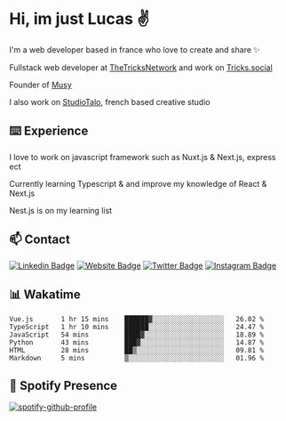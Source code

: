 # Hi, im just Lucas ✌️

I'm a web developer based in france who love to create and share ✨

Fullstack web developer at [TheTricksNetwork](https://thetricksnetwork.com/) and work on [Tricks.social](https://tricks.social)

Founder of [Musy](https://musy.app)

I also work on [StudioTalo](https://talodev.fr), french based creative studio

## ⌨️ Experience

I love to work on javascript framework such as Nuxt.js & Next.js, express ect

Currently learning Typescript & and improve my knowledge of React & Next.js

Nest.js is on my learning list

## 📫 Contact

[![Linkedin Badge](https://img.shields.io/badge/-LinkedIn-0e76a8?style=flat-square&logo=Linkedin&logoColor=white)](https://www.linkedin.com/in/lucasbellier/)
[![Website Badge](https://img.shields.io/badge/Website-3b5998?style=flat-square&logo=google-chrome&logoColor=white)](https://lucasblr.fr)
[![Twitter Badge](https://img.shields.io/badge/-Twitter-00acee?style=flat-square&logo=Twitter&logoColor=white)](https://twitter.com/ImJustLucas_)
[![Instagram Badge](https://img.shields.io/badge/-Instagram-e4405f?style=flat-square&logo=Instagram&logoColor=white)](https://instagram.com/luuucas.blr/)

## 📊 Wakatime
<!--START_SECTION:waka-->

```text
Vue.js       1 hr 15 mins    ██████▓░░░░░░░░░░░░░░░░░░   26.02 %
TypeScript   1 hr 10 mins    ██████░░░░░░░░░░░░░░░░░░░   24.47 %
JavaScript   54 mins         ████▓░░░░░░░░░░░░░░░░░░░░   18.89 %
Python       43 mins         ███▓░░░░░░░░░░░░░░░░░░░░░   14.87 %
HTML         28 mins         ██▒░░░░░░░░░░░░░░░░░░░░░░   09.81 %
Markdown     5 mins          ▒░░░░░░░░░░░░░░░░░░░░░░░░   01.96 %
```

<!--END_SECTION:waka-->

## 🎵 Spotify Presence

[![spotify-github-profile](https://spotify-github-profile.vercel.app/api/view?uid=zelder175&cover_image=true&theme=novatorem&show_offline=true&background_color=ffffff&bar_color=e3f6fb&bar_color_cover=true)](https://spotify-github-profile.vercel.app/api/view?uid=zelder175&redirect=true)
